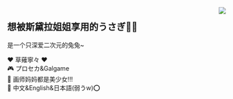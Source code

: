 <img align="right" src="https://count.getloli.com/get/@:MomoyamaSawa?theme=rule34">

## 想被斯黛拉姐姐享用的うさぎ🐇✨

是一个只深爱二次元的兔兔~

❤️ 草薙寧々 ❤️<br>
🎮 プロセカ&Galgame <br>
🌟  画师妈妈都是美少女!!! <br>
🌈 中文&English&日本語(弱うw)⭕ <br>
